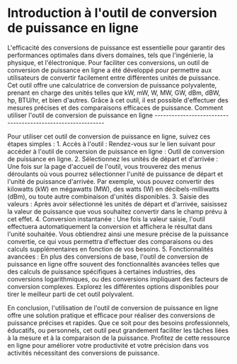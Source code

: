 Introduction à l'outil de conversion de puissance en ligne
==========================================================

<title>Comment utiliser l'outil de conversion de puissance en ligne</title>L'efficacité des conversions de puissance est essentielle pour garantir des performances optimales dans divers domaines, tels que l'ingénierie, la physique, et l'électronique. Pour faciliter ces conversions, un outil de conversion de puissance en ligne a été développé pour permettre aux utilisateurs de convertir facilement entre différentes unités de puissance. Cet outil offre une calculatrice de conversion de puissance polyvalente, prenant en charge des unités telles que kW, mW, W, MW, GW, dBm, dBW, hp, BTU/hr, et bien d'autres. Grâce à cet outil, il est possible d'effectuer des mesures précises et des comparaisons efficaces de puissance. Comment utiliser l'outil de conversion de puissance en ligne
------------------------------------------------------------

Pour utiliser cet outil de conversion de puissance en ligne, suivez ces étapes simples : 1. Accès à l'outil : Rendez-vous sur le lien suivant pour accéder à l'outil de conversion de puissance en ligne : Outil de conversion de puissance en ligne.
2. Sélectionnez les unités de départ et d'arrivée : Une fois sur la page d'accueil de l'outil, vous trouverez des menus déroulants où vous pourrez sélectionner l'unité de puissance de départ et l'unité de puissance d'arrivée. Par exemple, vous pouvez convertir des kilowatts (kW) en mégawatts (MW), des watts (W) en décibels-milliwatts (dBm), ou toute autre combinaison d'unités disponibles.
3. Saisie des valeurs : Après avoir sélectionné les unités de départ et d'arrivée, saisissez la valeur de puissance que vous souhaitez convertir dans le champ prévu à cet effet.
4. Conversion instantanée : Une fois la valeur saisie, l'outil effectuera automatiquement la conversion et affichera le résultat dans l'unité souhaitée. Vous obtiendrez ainsi une mesure précise de la puissance convertie, ce qui vous permettra d'effectuer des comparaisons ou des calculs supplémentaires en fonction de vos besoins.
5. Fonctionnalités avancées : En plus des conversions de base, l'outil de conversion de puissance en ligne offre souvent des fonctionnalités avancées telles que des calculs de puissance spécifiques à certaines industries, des conversions logarithmiques, ou des conversions impliquant des facteurs de conversion complexes. Explorez les différentes options disponibles pour tirer le meilleur parti de cet outil polyvalent.

En conclusion, l'utilisation de l'outil de conversion de puissance en ligne offre une solution pratique et efficace pour réaliser des conversions de puissance précises et rapides. Que ce soit pour des besoins professionnels, éducatifs, ou personnels, cet outil peut grandement faciliter les tâches liées à la mesure et à la comparaison de la puissance. Profitez de cette ressource en ligne pour améliorer votre productivité et votre précision dans vos activités nécessitant des conversions de puissance.